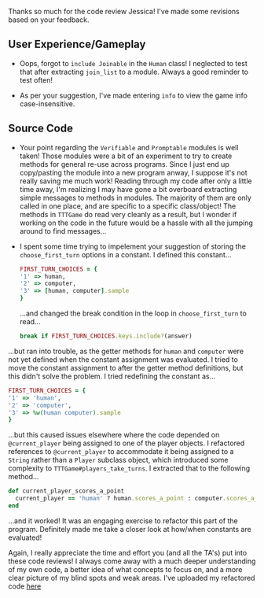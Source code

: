 Thanks so much for the code review Jessica! I've made some revisions based on
your feedback.

## User Experience/Gameplay

* Oops, forgot to `include Joinable` in the `Human` class! I neglected to test
  that after extracting `join_list` to a module. Always a good reminder to test
  often!

* As per your suggestion, I've made entering `info` to view the game info
  case-insensitive.
  
## Source Code

* Your point regarding the `Verifiable` and `Promptable` modules is well taken!
  Those modules were a bit of an experiment to try to create methods for
  general re-use across programs. Since I just end up copy/pasting the module
  into a new program anway, I suppose it's not really saving me much work!
  Reading through my code after only a little time away, I'm realizing I may
  have gone a bit overboard extracting simple messages to methods in modules.
  The majority of them are only called in one place, and are specific to a
  specific class/object! The methods in `TTTGame` do read very cleanly as a
  result, but I wonder if working on the code in the future would be a hassle
  with all the jumping around to find messages...

* I spent some time trying to impelement your suggestion of storing the
  `choose_first_turn` options in a constant. I defined this constant...
  
  ```ruby
  FIRST_TURN_CHOICES = {
  '1' => human,
  '2' => computer,
  '3' => [human, computer].sample
  }
  ```
  
  ...and changed the break condition in the loop in `choose_first_turn` to
  read...
  
  ```ruby
  break if FIRST_TURN_CHOICES.keys.include?(answer)
  ```
  
 ...but ran into trouble, as the getter methods for `human` and `computer` were
 not yet defined when the constant assignment was evaluated. I tried to move
 the constant assignment to after the getter method definitions, but this didn't
 solve the problem. I tried redefining the constant as...
 
 ```ruby
 FIRST_TURN_CHOICES = {
 '1' => 'human',
 '2' => 'computer',
 '3' => %w(human computer).sample
 }
 ```
 
 ...but this caused issues elsewhere where the code depended on
 `@current_player` being assigned to one of the player objects. I refactored
 references to `@current_player` to accommodate it being assigned to a `String`
 rather than a `Player` subclass object, which introduced some complexity to 
 `TTTGame#players_take_turns`. I extracted that to the following method...
 
```ruby
def current_player_scores_a_point
  current_player == 'human' ? human.scores_a_point : computer.scores_a_point
end
```

...and it worked! It was an engaging exercise to refactor this part of the
program. Definitely made me take a closer look at how/when constants are
evaluated!

Again, I really appreciate the time and effort you (and all the TA's) put into
these code reviews! I always come away with a much deeper understanding of my
own code, a better idea of what concepts to focus on, and a more clear picture
of my blind spots and weak areas. I've uploaded my refactored code
[here](https://github.com/Scott2bReal/RB120/blob/main/lesson-5/tic-tac-toe/ttt_refactored.rb)
